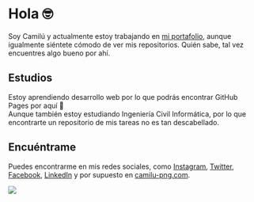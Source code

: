 # Hola 🤓
Soy Camilú y actualmente estoy trabajando en [mi portafolio](https://github.com/Camilu-png/camilucom-44920), aunque igualmente siéntete cómodo de ver mis repositorios. 
Quién sabe, tal vez encuentres algo bueno por ahí.
## Estudios
Estoy aprendiendo desarrollo web por lo que podrás encontrar GitHub Pages por aquí 👀<br>
Aunque también estoy estudiando Ingeniería Civil Informática, por lo que encontrarte un repositorio de mis tareas no es tan descabellado.
## Encuéntrame
Puedes encontrarme en mis redes sociales, como [Instagram](https://www.instagram.com/camilu_png/), [Twitter](https://twitter.com/camilu_png), [Facebook](https://www.facebook.com/camila.arancibia.98096/), [LinkedIn](https://www.linkedin.com/in/camila-arancibia/) y por supuesto en [camilu-png.com](https://camilu-png.com).

<!--
**Camilu-png/Camilu-png** is a ✨ _special_ ✨ repository because its `README.md` (this file) appears on your GitHub profile.

Here are some ideas to get you started:

- 🔭 I’m currently working on ...
- 🌱 I’m currently learning ...
- 👯 I’m looking to collaborate on ...
- 🤔 I’m looking for help with ...
- 💬 Ask me about ...
- 📫 How to reach me: ...
- 😄 Pronouns: ...
- ⚡ Fun fact: ...
-->
<a href="https://wakatime.com"><img src="https://wakatime.com/share/@d82f4a7a-0442-403c-a77c-f46272493e07/70477ed0-a938-436b-9a07-6532c9f5170f.png" /></a>
